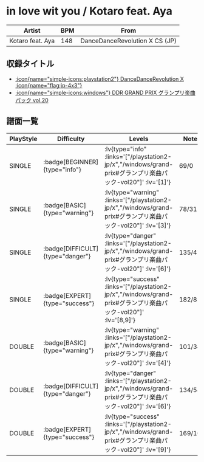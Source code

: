 # in love wit you / Kotaro feat. Aya

|Artist|BPM|From|
|------|---|----|
|Kotaro feat. Aya|148|DanceDanceRevolution X CS (JP)|

## 収録タイトル

- [ :icon{name="simple-icons:playstation2"} DanceDanceRevolution X :icon{name="flag:jp-4x3"} ](/playstation2-jp/x)
- [ :icon{name="simple-icons:windows"} DDR GRAND PRIX グランプリ楽曲パック vol.20](/windows/grand-prix#グランプリ楽曲パック-vol20)

## 譜面一覧

|PlayStyle|Difficulty|Levels|Notes|Movie|
|---------|----------|------|-----|-----|
|SINGLE| :badge[BEGINNER]{type="info"} | :lv{type="info" :links='["/playstation2-jp/x","/windows/grand-prix#グランプリ楽曲パック-vol20"]' :lv='[1]'} |69/0||
|SINGLE| :badge[BASIC]{type="warning"} | :lv{type="warning" :links='["/playstation2-jp/x","/windows/grand-prix#グランプリ楽曲パック-vol20"]' :lv='[3]'} |78/31||
|SINGLE| :badge[DIFFICULT]{type="danger"} | :lv{type="danger" :links='["/playstation2-jp/x","/windows/grand-prix#グランプリ楽曲パック-vol20"]' :lv='[6]'} |135/47||
|SINGLE| :badge[EXPERT]{type="success"} | :lv{type="success" :links='["/playstation2-jp/x","/windows/grand-prix#グランプリ楽曲パック-vol20"]' :lv='[8,9]'} |182/82||
|DOUBLE| :badge[BASIC]{type="warning"} | :lv{type="warning" :links='["/playstation2-jp/x","/windows/grand-prix#グランプリ楽曲パック-vol20"]' :lv='[4]'} |101/34||
|DOUBLE| :badge[DIFFICULT]{type="danger"} | :lv{type="danger" :links='["/playstation2-jp/x","/windows/grand-prix#グランプリ楽曲パック-vol20"]' :lv='[6]'} |134/58||
|DOUBLE| :badge[EXPERT]{type="success"} | :lv{type="success" :links='["/playstation2-jp/x","/windows/grand-prix#グランプリ楽曲パック-vol20"]' :lv='[9]'} |169/100||
